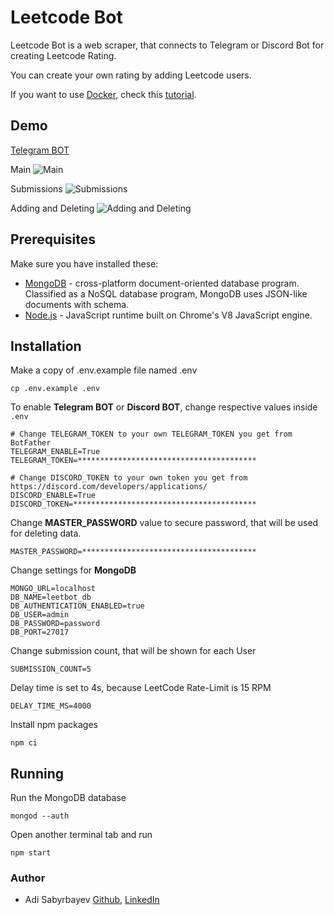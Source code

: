 # Leetcode Bot
Leetcode Bot is a web scraper, that connects to Telegram or Discord Bot for creating Leetcode Rating.

You can create your own rating by adding Leetcode users.

If you want to use [Docker](https://www.docker.com/), check this [tutorial](/docs/README-Docker.md).

## Demo

[Telegram BOT](https://t.me/dalbbot)

Main
![Main](https://i.imgur.com/7VRyBUV.png)

Submissions
![Submissions](https://i.imgur.com/KppSfUe.png)

Adding and Deleting
![Adding and Deleting](https://i.imgur.com/Q9CQH05.png)

## Prerequisites

Make sure you have installed these:
- [MongoDB](https://www.mongodb.com/download-center) - cross-platform document-oriented database program. 
Classified as a NoSQL database program, MongoDB uses JSON-like documents with schema.
- [Node.js](https://nodejs.org/en/) - JavaScript runtime built on Chrome's V8 JavaScript engine.

## Installation

Make a copy of .env.example file named .env

```shell script
cp .env.example .env
```

To enable **Telegram BOT** or **Discord BOT**, change respective values inside `.env`

```dotenv
# Change TELEGRAM_TOKEN to your own TELEGRAM_TOKEN you get from BotFather
TELEGRAM_ENABLE=True
TELEGRAM_TOKEN=****************************************

# Change DISCORD_TOKEN to your own token you get from https://discord.com/developers/applications/
DISCORD_ENABLE=True
DISCORD_TOKEN=*****************************************
```

Change **MASTER_PASSWORD** value to secure password, that will be used for deleting data.

```dotenv
MASTER_PASSWORD=***************************************
```

Change settings for **MongoDB**

```dotenv
MONGO_URL=localhost
DB_NAME=leetbot_db
DB_AUTHENTICATION_ENABLED=true
DB_USER=admin
DB_PASSWORD=password
DB_PORT=27017
```

Change submission count, that will be shown for each User
```dotenv
SUBMISSION_COUNT=5
```

Delay time is set to 4s, because LeetCode Rate-Limit is 15 RPM

```dotenv
DELAY_TIME_MS=4000
```

Install npm packages

```
npm ci
```

## Running

Run the MongoDB database

```shell script
mongod --auth
```

Open another terminal tab and run

```
npm start
```

### Author
- Adi Sabyrbayev [Github](https://github.com/Madrigals1), [LinkedIn](https://www.linkedin.com/in/madrigals1/)

